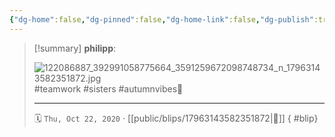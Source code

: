 ```yaml
---
{"dg-home":false,"dg-pinned":false,"dg-home-link":false,"dg-publish":true,"type":"blip","disabled rules":["yaml-title","yaml-title-alias","file-name-heading"],"title":"philipp on instagram @ 2020-10-22","created-date":"2020-10-22T14:00:00","updated-date":"2025-05-02T17:43:08","dg-path":"blips/17963143582351872.md","permalink":"/blips/17963143582351872/","dgPassFrontmatter":true}
---
```


> [!summary] **philipp**:
>
> ![122086887_392991058775664_3591259672098748734_n_17963143582351872.jpg](/img/user/attachments/122086887_392991058775664_3591259672098748734_n_17963143582351872.jpg)
> #teamwork #sisters #autumnvibes🍁
> - - -
>
> 🗓️ `Thu, Oct 22, 2020` · [[public/blips/17963143582351872\|🔗]]
{ #blip}

